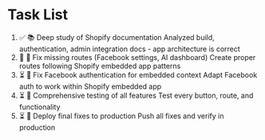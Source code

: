 # Task List

1. ✅ 📚 Deep study of Shopify documentation
Analyzed build, authentication, admin integration docs - app architecture is correct
2. 🔄 🔧 Fix missing routes (Facebook settings, AI dashboard)
Create proper routes following Shopify embedded app patterns
3. ⏳ 🔐 Fix Facebook authentication for embedded context
Adapt Facebook auth to work within Shopify embedded app
4. ⏳ 🧪 Comprehensive testing of all features
Test every button, route, and functionality
5. ⏳ 🚀 Deploy final fixes to production
Push all fixes and verify in production

